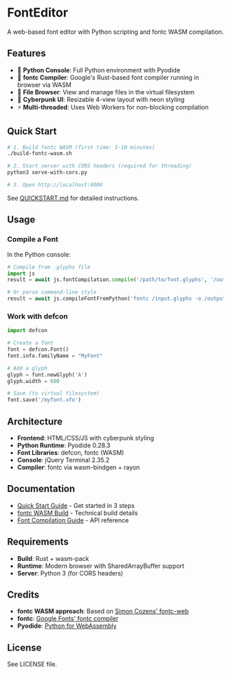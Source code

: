 # FontEditor

A web-based font editor with Python scripting and fontc WASM compilation.

## Features

- 🐍 **Python Console**: Full Python environment with Pyodide
- 🦀 **fontc Compiler**: Google's Rust-based font compiler running in browser via WASM
- 📁 **File Browser**: View and manage files in the virtual filesystem
- 🎨 **Cyberpunk UI**: Resizable 4-view layout with neon styling
- ⚡ **Multi-threaded**: Uses Web Workers for non-blocking compilation

## Quick Start

```bash
# 1. Build fontc WASM (first time: 5-10 minutes)
./build-fontc-wasm.sh

# 2. Start server with CORS headers (required for threading)
python3 serve-with-cors.py

# 3. Open http://localhost:8000
```

See [QUICKSTART.md](QUICKSTART.md) for detailed instructions.

## Usage

### Compile a Font

In the Python console:

```python
# Compile from .glyphs file
import js
result = await js.fontCompilation.compile('/path/to/font.glyphs', '/output.ttf')

# Or parse command-line style
result = await js.compileFontFromPython('fontc /input.glyphs -o /output.ttf')
```

### Work with defcon

```python
import defcon

# Create a font
font = defcon.Font()
font.info.familyName = "MyFont"

# Add a glyph
glyph = font.newGlyph('A')
glyph.width = 600

# Save (to virtual filesystem)
font.save('/myfont.ufo')
```

## Architecture

- **Frontend**: HTML/CSS/JS with cyberpunk styling
- **Python Runtime**: Pyodide 0.28.3
- **Font Libraries**: defcon, fontc (WASM)
- **Console**: jQuery Terminal 2.35.2
- **Compiler**: fontc via wasm-bindgen + rayon

## Documentation

- [Quick Start Guide](QUICKSTART.md) - Get started in 3 steps
- [fontc WASM Build](FONTC_WASM_BUILD.md) - Technical build details
- [Font Compilation Guide](FONT_COMPILATION_GUIDE.md) - API reference

## Requirements

- **Build**: Rust + wasm-pack
- **Runtime**: Modern browser with SharedArrayBuffer support
- **Server**: Python 3 (for CORS headers)

## Credits

- **fontc WASM approach**: Based on [Simon Cozens' fontc-web](https://github.com/simoncozens/fontc-web)
- **fontc**: [Google Fonts' fontc compiler](https://github.com/googlefonts/fontc)
- **Pyodide**: [Python for WebAssembly](https://pyodide.org/)

## License

See LICENSE file.
